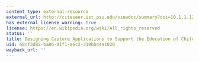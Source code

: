 ```yaml
---
content_type: external-resource
external_url: http://citeseer.ist.psu.edu/viewdoc/summary?doi=10.1.1.127.5538
has_external_license_warning: true
license: https://en.wikipedia.org/wiki/All_rights_reserved
status: ''
title: Designing Capture Applications to Support the Education of Children with Autism
uid: 68cf3d82-ba86-41f1-a6c2-310bb44a1020
wayback_url: ''
---
```

